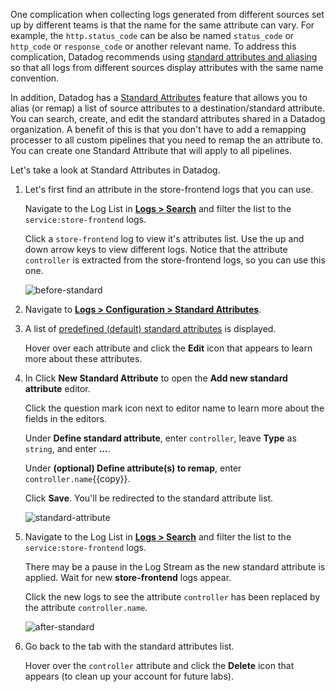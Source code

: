 One complication when collecting logs generated from different sources set up by different teams is that the name for the same attribute can vary. For example, the `http.status_code` can be also be named `status_code` or `http_code` or `response_code` or another relevant name. To address this complication, Datadog recommends using <a href="https://docs.datadoghq.com/logs/processing/attributes_naming_convention/" target="_blank">standard attributes and aliasing</a> so that all logs from different sources display attributes with the same name convention. 

In addition, Datadog has a <a href="https://docs.datadoghq.com/logs/processing/attributes_naming_convention/#standard-attributes-in-log-configuration" target="_blank">Standard Attributes</a> feature that allows you to alias (or remap) a list of source attributes to a destination/standard attribute. You can search, create, and edit the standard attributes shared in a Datadog organization. A benefit of this is that you don't have to add a remapping processer to all custom pipelines that you need to remap the an attribute to. You can create one Standard Attribute that will apply to all pipelines. 

Let's take a look at Standard Attributes in Datadog. 

1. Let's first find an attribute in the store-frontend logs that you can use.

    Navigate to the Log List in <a href="https://app.datadoghq.com/logs" target="_datadog">**Logs > Search**</a> and filter the list to the `service:store-frontend` logs.

    Click a `store-frontend` log to view it's attributes list. Use the up and down arrow keys to view different logs. Notice that the attribute `controller` is extracted from the store-frontend logs, so you can use this one.

    ![before-standard](logspipeline/assets/before-standard2.png)

2. Navigate to <a href="https://app.datadoghq.com/logs/pipelines/standard-attributes" target="_datadog">**Logs > Configuration > Standard Attributes**</a>.

3. A list of <a href="https://docs.datadoghq.com/logs/processing/attributes_naming_convention/" target="_blank">predefined (default) standard attributes</a> is displayed.  
    
    Hover over each attribute and click the **Edit** icon that appears to learn more about these attributes. 

4. In Click **New Standard Attribute** to open the **Add new standard attribute** editor.

    Click the question mark icon next to editor name to learn more about the fields in the editors. 

    Under **Define standard attribute**, enter `controller`, leave **Type** as `string`, and enter **...**.

    Under **(optional) Define attribute(s) to remap**, enter `controller.name`{{copy}}.

    Click **Save**. You'll be redirected to the standard attribute list.

    ![standard-attribute](logspipeline/assets/standard-attribute.gif)

6. Navigate to the Log List in <a href="https://app.datadoghq.com/logs" target="_datadog">**Logs > Search**</a> and filter the list to the `service:store-frontend` logs.

    There may be a pause in the Log Stream as the new standard attribute is applied. Wait for new **store-frontend** logs appear. 

    Click the new logs to see the attribute `controller` has been replaced by the attribute `controller.name`.

    ![after-standard](logspipeline/assets/after-standard2.png)

7. Go back to the tab with the standard attributes list. 

    Hover over the `controller` attribute and click the **Delete** icon that appears (to clean up your account for future labs).

